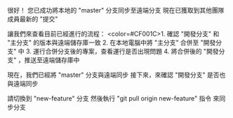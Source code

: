很好！
您已成功將本地的 "master" 分支同步至遠端分支
現在已獲取到其他團隊成員最新的 "提交"

讓我們來查看目前已經進行的流程：
<color=#CF001C>1. 確認 "開發分支" 和 "主分支" 的版本與遠端儲存庫一致</color>
2. 在本地電腦中將 "主分支" 合併至 "開發分支" 中
3. 運行合併分支後的專案，查看運行是否出現問題
4. 將合併後的 "開發分支" ，推送至遠端儲存庫中

現在，我們已經將 "master" 分支與遠端同步
接下來，來確認 "開發分支" 是否也與遠端同步

請切換到 "new-feature" 分支
然後執行 "git pull origin new-feature" 指令
來同步分支
